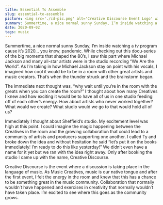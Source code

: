 ```yaml
---
title: Essential To Assemble
slug: essential-to-assemble
picture: <img src='./cd-pic.png' alt='Creative Discourse Event Logo' width="100%" class="post-picture">
summary: Summertime, a nice normal sunny Sunday, I’m inside watching a tv program cause it’s 2020...
date: 2020-09-02
tags: music
---
```

Summertime, a nice normal sunny Sunday, I’m inside watching a tv program cause it’s 2020... you know, pandemic. While checking out this docu-series of the big moments that shaped the 80’s, I saw this part where Michael Jackson and many all-star artists were in the studio recording “We Are the World”. As I’m taking in how Michael Jackson stay on point with his vocals, I imagined how cool it would be to be in  a room with other great artists and music creators. That’s when the thunder struck and the brainstorm began. 

The immediate next thought was, “why wait until you’re in the room with the greats when you can create the room?” I thought about how many Creatives I knew and how exciting it would be to have all of us in one studio feeding off of each other’s energy. How about artists who never worked together? What would we create? What studio would we go to that would hold all of us?

Immediately I thought about Sheffield’s studio. My excitement level was high at this point. I could imagine the magic happening between the Creatives in the room and the growing collaboration that could lead to a community of artists and producers supporting one another. I called Ty and broke down the idea and without hesitation he said “let’s put it on the books immediately! I’m ready to do this like yesterday!” We didn’t even have a name for it yet but we ran with the idea right away. Only after booking the studio I came up with the name, Creative Discourse. 

Creative Discourse is the event where a discussion is taking place in the language of music. As Music Creatives, music is our native tongue and after the first event, I felt the energy in the room and knew that this has a chance to be something great in the music community. Collaboration that normally wouldn’t have happened and exercises in creativity that normally wouldn’t have taken place. I’m excited to see where this goes as the community grows. 